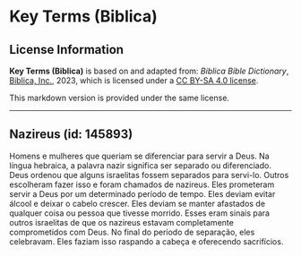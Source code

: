 # Key Terms (Biblica)

## License Information

**Key Terms (Biblica)** is based on and adapted from: _Biblica Bible Dictionary_, [Biblica, Inc.](https://www.biblica.com/), 2023, which is licensed under a [CC BY-SA 4.0 license](https://creativecommons.org/licenses/by-sa/4.0/legalcode.en).

This markdown version is provided under the same license.



--------------------------------

## Nazireus (id: 145893)

Homens e mulheres que queriam se diferenciar para servir a Deus. Na língua hebraica, a palavra nazir significa ser separado ou diferenciado. Deus ordenou que alguns israelitas fossem separados para servi\-lo. Outros escolheram fazer isso e foram chamados de nazireus. Eles prometeram servir a Deus por um determinado período de tempo. Eles deviam evitar álcool e deixar o cabelo crescer. Eles deviam se manter afastados de qualquer coisa ou pessoa que tivesse morrido. Esses eram sinais para outros israelitas de que os nazireus estavam completamente comprometidos com Deus. No final do período de separação, eles celebravam. Eles faziam isso raspando a cabeça e oferecendo sacrifícios.



